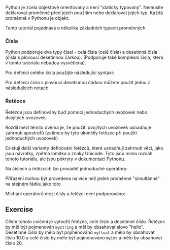 Python je zcela objektově orientovaný a není "staticky typovaný". Nemusíte deklarovat proměnné před jejich použitím nebo deklarovat jejich typ. Každá proměnná v Pythonu je objekt.

Tento tutoriál pojednává o několika základních typech proměnných.

### Čísla
Python podporuje dva typy čísel - celá čísla (celé čísla) a desetinná čísla (čísla s plovoucí desetinnou čárkou). (Podporuje také komplexní čísla, která v tomto tutoriálu nebudou vysvětlena).

Pro definici celého čísla použijte následující syntaxi:

Pro definici čísla s plovoucí desetinnou čárkou můžete použít jednu z následujících notací:

### Řetězce

Řetězce jsou definovány buď pomocí jednoduchých uvozovek nebo dvojitých uvozovek.

Rozdíl mezi těmito dvěma je, že použití dvojitých uvozovek usnadňuje zahrnutí apostrofů (zatímco by tyto ukončily řetězec při použití jednoduchých uvozovek)

Existují další varianty definování řetězců, které usnadňují zahrnutí věcí, jako jsou návratky, zpětná lomítka a znaky Unicode. Tyto jsou mimo rozsah tohoto tutoriálu, ale jsou pokryty v [dokumentaci Pythonu](http://docs.python.org/tutorial/introduction.html#strings "Strings in Python Tutorial").

Na číslech a řetězcích lze provádět jednoduché operátory:

Přiřazení mohou být provedena na více než jedné proměnné "simultánně" na stejném řádku jako toto

Míchání operátorů mezi čísly a řetězci není podporováno:

Exercise
--------

Cílem tohoto cvičení je vytvořit řetězec, celé číslo a desetinné číslo. Řetězec by měl být pojmenován `mystring` a měl by obsahovat slovo "hello". Desetinné číslo by mělo být pojmenováno `myfloat` a mělo by obsahovat číslo 10.0 a celé číslo by mělo být pojmenováno `myint` a mělo by obsahovat číslo 20.